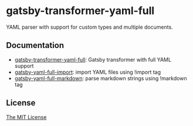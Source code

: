 # gatsby-transformer-yaml-full

YAML parser with support for custom types and multiple documents.

## Documentation

- [gatsby-transformer-yaml-full](./packages/gatsby-transformer-yaml-full): Gatsby transformer with full YAML support
- [gatsby-yaml-full-import](./packages/gatsby-yaml-full-import): import YAML files using !import tag
- [gatsby-yaml-full-markdown](./packages/gatsby-yaml-full-markdown): parse markdown strings using !markdown tag

## License

[The MIT License](./LICENSE)
